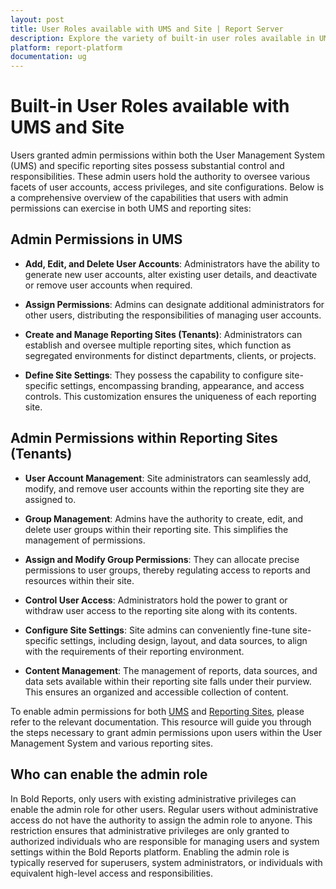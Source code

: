 ```yaml
---
layout: post
title: User Roles available with UMS and Site | Report Server
description: Explore the variety of built-in user roles available in UMS and Site, designed to streamline management and enhance security for your digital platform.
platform: report-platform
documentation: ug
---
```


# Built-in User Roles available with UMS and Site

Users granted admin permissions within both the User Management System (UMS) and specific reporting sites possess substantial control and responsibilities. These admin users hold the authority to oversee various facets of user accounts, access privileges, and site configurations. Below is a comprehensive overview of the capabilities that users with admin permissions can exercise in both UMS and reporting sites:

## Admin Permissions in UMS

* **Add, Edit, and Delete User Accounts**: Administrators have the ability to generate new user accounts, alter existing user details, and deactivate or remove user accounts when required.

* **Assign Permissions**: Admins can designate additional administrators for other users, distributing the responsibilities of managing user accounts.

* **Create and Manage Reporting Sites (Tenants)**: Administrators can establish and oversee multiple reporting sites, which function as segregated environments for distinct departments, clients, or projects.

* **Define Site Settings**: They possess the capability to configure site-specific settings, encompassing branding, appearance, and access controls. This customization ensures the uniqueness of each reporting site.

## Admin Permissions within Reporting Sites (Tenants)

* **User Account Management**: Site administrators can seamlessly add, modify, and remove user accounts within the reporting site they are assigned to.

* **Group Management**: Admins have the authority to create, edit, and delete user groups within their reporting site. This simplifies the management of permissions.

* **Assign and Modify Group Permissions**: They can allocate precise permissions to user groups, thereby regulating access to reports and resources within their site.

* **Control User Access**: Administrators hold the power to grant or withdraw user access to the reporting site along with its contents.

* **Configure Site Settings**: Site admins can conveniently fine-tune site-specific settings, including design, layout, and data sources, to align with the requirements of their reporting environment.

* **Content Management**: The management of reports, data sources, and data sets available within their reporting site falls under their purview. This ensures an organized and accessible collection of content.

To enable admin permissions for both [UMS](https://support.boldreports.com/kb/article/13501/how-can-enable-the-admin-role-for-newexisting-user-with-ums) and [Reporting Sites](https://support.boldreports.com/kb/article/13502/how-can-enable-the-admin-role-for-newexisting-users-with-reporting-site), please refer to the relevant documentation. This resource will guide you through the steps necessary to grant admin permissions upon users within the User Management System and various reporting sites.

## Who can enable the admin role

In Bold Reports, only users with existing administrative privileges can enable the admin role for other users. Regular users without administrative access do not have the authority to assign the admin role to anyone. This restriction ensures that administrative privileges are only granted to authorized individuals who are responsible for managing users and system settings within the Bold Reports platform. Enabling the admin role is typically reserved for superusers, system administrators, or individuals with equivalent high-level access and responsibilities.